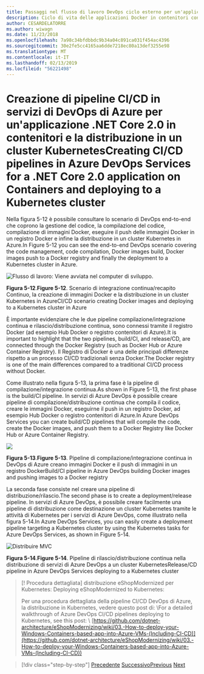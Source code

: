 ```yaml
---
title: Passaggi nel flusso di lavoro DevOps ciclo esterno per un'applicazione Docker
description: Ciclo di vita delle applicazioni Docker in contenitori con piattaforma e strumenti Microsoft
author: CESARDELATORRE
ms.author: wiwagn
ms.date: 11/23/2018
ms.openlocfilehash: 7a98c34bfdbbdc9b34a04c891ca031f454ac4396
ms.sourcegitcommit: 30e2fe5cc4165aa6dde7218ec80a13def3255e98
ms.translationtype: MT
ms.contentlocale: it-IT
ms.lasthandoff: 02/13/2019
ms.locfileid: "56221498"
---
```

# <a name="creating-cicd-pipelines-in-azure-devops-services-for-a-net-core-20-application-on-containers-and-deploying-to-a-kubernetes-cluster"></a><span data-ttu-id="fdfc6-103">Creazione di pipeline CI/CD in servizi di DevOps di Azure per un'applicazione .NET Core 2.0 in contenitori e la distribuzione in un cluster Kubernetes</span><span class="sxs-lookup"><span data-stu-id="fdfc6-103">Creating CI/CD pipelines in Azure DevOps Services for a .NET Core 2.0 application on Containers and deploying to a Kubernetes cluster</span></span>

<span data-ttu-id="fdfc6-104">Nella figura 5-12 è possibile consultare lo scenario di DevOps end-to-end che coprono la gestione del codice, la compilazione del codice, compilazione di immagini Docker, eseguire il push delle immagini Docker in un registro Docker e infine la distribuzione in un cluster Kubernetes in Azure.</span><span class="sxs-lookup"><span data-stu-id="fdfc6-104">In Figure 5-12 you can see the end-to-end DevOps scenario covering the code management, code compilation, Docker images build, Docker images push to a Docker registry and finally the deployment to a Kubernetes cluster in Azure.</span></span>

![Flusso di lavoro: Viene avviata nel computer di sviluppo.](media/docker-workflow-ci-cd-aks.png)

<span data-ttu-id="fdfc6-107">**Figura 5-12**.</span><span class="sxs-lookup"><span data-stu-id="fdfc6-107">**Figure 5-12**.</span></span> <span data-ttu-id="fdfc6-108">Scenario di integrazione continua/recapito Continuo, la creazione di immagini Docker e la distribuzione in un cluster Kubernetes in Azure</span><span class="sxs-lookup"><span data-stu-id="fdfc6-108">CI/CD scenario creating Docker images and deploying to a Kubernetes cluster in Azure</span></span>

<span data-ttu-id="fdfc6-109">È importante evidenziare che le due pipeline compilazione/integrazione continua e rilascio/distribuzione continua, sono connessi tramite il registro Docker (ad esempio Hub Docker o registro contenitori di Azure).</span><span class="sxs-lookup"><span data-stu-id="fdfc6-109">It is important to highlight that the two pipelines, build/CI, and release/CD, are connected through the Docker Registry (such as Docker Hub or Azure Container Registry).</span></span> <span data-ttu-id="fdfc6-110">Il Registro di Docker è una delle principali differenze rispetto a un processo CI/CD tradizionali senza Docker.</span><span class="sxs-lookup"><span data-stu-id="fdfc6-110">The Docker registry is one of the main differences compared to a traditional CI/CD process without Docker.</span></span>

<span data-ttu-id="fdfc6-111">Come illustrato nella figura 5-13, la prima fase è la pipeline di compilazione/integrazione continua.</span><span class="sxs-lookup"><span data-stu-id="fdfc6-111">As shown in Figure 5-13, the first phase is the build/CI pipeline.</span></span> <span data-ttu-id="fdfc6-112">In servizi di Azure DevOps è possibile creare pipeline di compilazione/distribuzione continua che compila il codice, creare le immagini Docker, eseguirne il push in un registro Docker, ad esempio Hub Docker o registro contenitori di Azure.</span><span class="sxs-lookup"><span data-stu-id="fdfc6-112">In Azure DevOps Services you can create build/CD pipelines that will compile the code, create the Docker images, and push them to a Docker Registry like Docker Hub or Azure Container Registry.</span></span>

![](media/build-ci-pipeline-azure-devops-push-to-docker-registry.png)

<span data-ttu-id="fdfc6-113">**Figura 5-13**.</span><span class="sxs-lookup"><span data-stu-id="fdfc6-113">**Figure 5-13**.</span></span> <span data-ttu-id="fdfc6-114">Pipeline di compilazione/integrazione continua in DevOps di Azure creano immagini Docker e il push di immagini in un registro Docker</span><span class="sxs-lookup"><span data-stu-id="fdfc6-114">Build/CI pipeline in Azure DevOps building Docker images and pushing images to a Docker registry</span></span>

<span data-ttu-id="fdfc6-115">La seconda fase consiste nel creare una pipeline di distribuzione/rilascio.</span><span class="sxs-lookup"><span data-stu-id="fdfc6-115">The second phase is to create a deployment/release pipeline.</span></span> <span data-ttu-id="fdfc6-116">In servizi di Azure DevOps, è possibile creare facilmente una pipeline di distribuzione come destinazione un cluster Kubernetes tramite le attività di Kubernetes per i servizi di Azure DevOps, come illustrato nella figura 5-14.</span><span class="sxs-lookup"><span data-stu-id="fdfc6-116">In Azure DevOps Services, you can easily create a deployment pipeline targeting a Kubernetes cluster by using the Kubernetes tasks for Azure DevOps Services, as shown in Figure 5-14.</span></span>

![Distribuire MVC](media/release-cd-pipeline-azure-devops-deploy-to-kubernetes.png)

<span data-ttu-id="fdfc6-118">**Figura 5-14**.</span><span class="sxs-lookup"><span data-stu-id="fdfc6-118">**Figure 5-14**.</span></span> <span data-ttu-id="fdfc6-119">Pipeline di rilascio/distribuzione continua nella distribuzione di servizi di Azure DevOps a un cluster Kubernetes</span><span class="sxs-lookup"><span data-stu-id="fdfc6-119">Release/CD pipeline in Azure DevOps Services deploying to a Kubernetes cluster</span></span>

> [! Procedura dettagliata]<span data-ttu-id="fdfc6-120"> distribuzione eShopModernized per Kubernetes:</span><span class="sxs-lookup"><span data-stu-id="fdfc6-120"> Deploying eShopModernized to Kubernetes:</span></span>
>
> <span data-ttu-id="fdfc6-121">Per una procedura dettagliata della pipeline CI/CD DevOps di Azure, la distribuzione in Kubernetes, vedere questo post di: \\</span><span class="sxs-lookup"><span data-stu-id="fdfc6-121">For a detailed walkthrough of Azure DevOps CI/CD pipelines deploying to Kubernetes, see this post: \\</span></span>
>[https://github.com/dotnet-architecture/eShopModernizing/wiki/03.-How-to-deploy-your-Windows-Containers-based-app-into-Azure-VMs-(Including-CI-CD)](https://github.com/dotnet-architecture/eShopModernizing/wiki/03.-How-to-deploy-your-Windows-Containers-based-app-into-Azure-VMs-(Including-CI-CD))

>[!div class="step-by-step"]
><span data-ttu-id="fdfc6-122">[Precedente](docker-application-outer-loop-devops-workflow.md)
>[Successivo](../run-manage-monitor-docker-environments/index.md)</span><span class="sxs-lookup"><span data-stu-id="fdfc6-122">[Previous](docker-application-outer-loop-devops-workflow.md)
[Next](../run-manage-monitor-docker-environments/index.md)</span></span>
